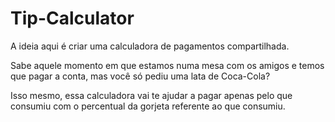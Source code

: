 # Tip-Calculator
A ideia aqui é criar uma calculadora de pagamentos compartilhada.

Sabe aquele momento em que estamos numa mesa com os amigos e temos que pagar a conta, mas você só pediu uma lata de Coca-Cola?

Isso mesmo, essa calculadora vai te ajudar a pagar apenas pelo que consumiu com o percentual da gorjeta referente ao que consumiu.
